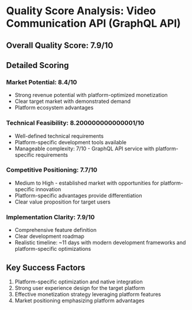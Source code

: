 # Quality Score Analysis: Video Communication API (GraphQL API)

## Overall Quality Score: 7.9/10

## Detailed Scoring

### Market Potential: 8.4/10
- Strong revenue potential with platform-optimized monetization
- Clear target market with demonstrated demand
- Platform ecosystem advantages

### Technical Feasibility: 8.200000000000001/10
- Well-defined technical requirements
- Platform-specific development tools available
- Manageable complexity: 7/10 - GraphQL API service with platform-specific requirements

### Competitive Positioning: 7.7/10
- Medium to High - established market with opportunities for platform-specific innovation
- Platform-specific advantages provide differentiation
- Clear value proposition for target users

### Implementation Clarity: 7.9/10
- Comprehensive feature definition
- Clear development roadmap
- Realistic timeline: ~11 days with modern development frameworks and platform-specific optimizations

## Key Success Factors
1. Platform-specific optimization and native integration
2. Strong user experience design for the target platform
3. Effective monetization strategy leveraging platform features
4. Market positioning emphasizing platform advantages
